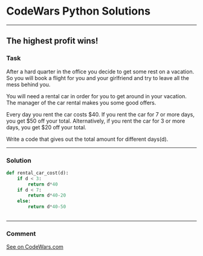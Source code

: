 # CodeWars Python Solutions

---

## The highest profit wins!



### Task
After a hard quarter in the office you decide to get some rest on a vacation. So you will book a flight for you and your girlfriend and try to leave all the mess behind you.

You will need a rental car in order for you to get around in your vacation. The manager of the car rental makes you some good offers.

Every day you rent the car costs $40. If you rent the car for 7 or more days, you get $50 off your total. Alternatively, if you rent the car for 3 or more days, you get $20 off your total.

Write a code that gives out the total amount for different days(d).


---


### Solution


```python
def rental_car_cost(d):
    if d < 3:
        return d*40
    if d < 7:
        return d*40-20
    else:
        return d*40-50
        
```

---
### Comment


[See on CodeWars.com](https://www.codewars.com/users/ITRonin)
